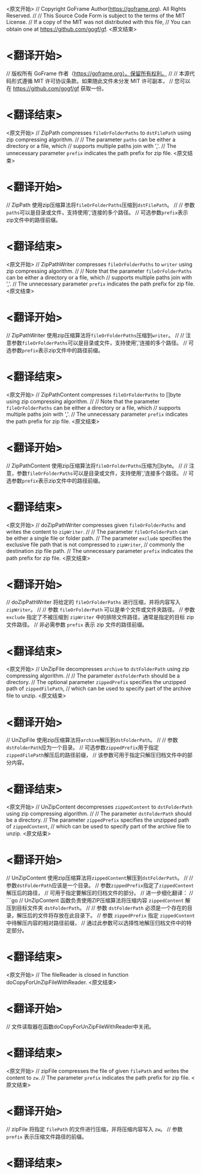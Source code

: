 
<原文开始>
// Copyright GoFrame Author(https://goframe.org). All Rights Reserved.
//
// This Source Code Form is subject to the terms of the MIT License.
// If a copy of the MIT was not distributed with this file,
// You can obtain one at https://github.com/gogf/gf.
<原文结束>

# <翻译开始>
// 版权所有 GoFrame 作者（https://goframe.org）。保留所有权利。
//
// 本源代码形式遵循 MIT 许可协议条款。如果随此文件未分发 MIT 许可副本，
// 您可以在 https://github.com/gogf/gf 获取一份。
# <翻译结束>


<原文开始>
// ZipPath compresses `fileOrFolderPaths` to `dstFilePath` using zip compressing algorithm.
//
// The parameter `paths` can be either a directory or a file, which
// supports multiple paths join with ','.
// The unnecessary parameter `prefix` indicates the path prefix for zip file.
<原文结束>

# <翻译开始>
// ZipPath 使用zip压缩算法将`fileOrFolderPaths`压缩到`dstFilePath`。
//
// 参数`paths`可以是目录或文件，支持使用','连接的多个路径。
// 可选参数`prefix`表示zip文件中的路径前缀。
# <翻译结束>


<原文开始>
// ZipPathWriter compresses `fileOrFolderPaths` to `writer` using zip compressing algorithm.
//
// Note that the parameter `fileOrFolderPaths` can be either a directory or a file, which
// supports multiple paths join with ','.
// The unnecessary parameter `prefix` indicates the path prefix for zip file.
<原文结束>

# <翻译开始>
// ZipPathWriter 使用zip压缩算法将`fileOrFolderPaths`压缩到`writer`。
//
// 注意参数`fileOrFolderPaths`可以是目录或文件，支持使用','连接的多个路径。
// 可选参数`prefix`表示zip文件中的路径前缀。
# <翻译结束>


<原文开始>
// ZipPathContent compresses `fileOrFolderPaths` to []byte using zip compressing algorithm.
//
// Note that the parameter `fileOrFolderPaths` can be either a directory or a file, which
// supports multiple paths join with ','.
// The unnecessary parameter `prefix` indicates the path prefix for zip file.
<原文结束>

# <翻译开始>
// ZipPathContent 使用zip压缩算法将`fileOrFolderPaths`压缩为[]byte。
//
// 注意，参数`fileOrFolderPaths`可以是目录或文件，支持使用','连接多个路径。
// 可选参数`prefix`表示zip文件中的路径前缀。
# <翻译结束>


<原文开始>
// doZipPathWriter compresses given `fileOrFolderPaths` and writes the content to `zipWriter`.
//
// The parameter `fileOrFolderPath` can be either a single file or folder path.
// The parameter `exclude` specifies the exclusive file path that is not compressed to `zipWriter`,
// commonly the destination zip file path.
// The unnecessary parameter `prefix` indicates the path prefix for zip file.
<原文结束>

# <翻译开始>
// doZipPathWriter 将给定的 `fileOrFolderPaths` 进行压缩，并将内容写入 `zipWriter`。
//
// 参数 `fileOrFolderPath` 可以是单个文件或文件夹路径。
// 参数 `exclude` 指定了不被压缩到 `zipWriter` 中的排除文件路径，通常是指定的目标 zip 文件路径。
// 非必需参数 `prefix` 表示 zip 文件的路径前缀。
# <翻译结束>


<原文开始>
// UnZipFile decompresses `archive` to `dstFolderPath` using zip compressing algorithm.
//
// The parameter `dstFolderPath` should be a directory.
// The optional parameter `zippedPrefix` specifies the unzipped path of `zippedFilePath`,
// which can be used to specify part of the archive file to unzip.
<原文结束>

# <翻译开始>
// UnZipFile 使用zip压缩算法将`archive`解压到`dstFolderPath`。
//
// 参数`dstFolderPath`应为一个目录。
// 可选参数`zippedPrefix`用于指定`zippedFilePath`解压后的路径前缀，
// 该参数可用于指定只解压归档文件中的部分内容。
# <翻译结束>


<原文开始>
// UnZipContent decompresses `zippedContent` to `dstFolderPath` using zip compressing algorithm.
//
// The parameter `dstFolderPath` should be a directory.
// The parameter `zippedPrefix` specifies the unzipped path of `zippedContent`,
// which can be used to specify part of the archive file to unzip.
<原文结束>

# <翻译开始>
// UnZipContent 使用zip压缩算法将`zippedContent`解压到`dstFolderPath`。
//
// 参数`dstFolderPath`应该是一个目录。
// 参数`zippedPrefix`指定了`zippedContent`解压后的路径，
// 可用于指定要解压的归档文件的部分。
// 进一步细化翻译：
// ```go
// UnZipContent 函数负责使用ZIP压缩算法将压缩内容 `zippedContent` 解压到目标文件夹 `dstFolderPath`。
//
// 参数 `dstFolderPath` 必须是一个存在的目录，解压后的文件将存放在此目录下。
// 参数 `zippedPrefix` 指定 `zippedContent` 中待解压内容的相对路径前缀，
// 通过此参数可以选择性地解压归档文件中的特定部分。
# <翻译结束>


<原文开始>
// The fileReader is closed in function doCopyForUnZipFileWithReader.
<原文结束>

# <翻译开始>
// 文件读取器在函数doCopyForUnZipFileWithReader中关闭。
# <翻译结束>


<原文开始>
// zipFile compresses the file of given `filePath` and writes the content to `zw`.
// The parameter `prefix` indicates the path prefix for zip file.
<原文结束>

# <翻译开始>
// zipFile 将指定 `filePath` 的文件进行压缩，并将压缩内容写入 `zw`。
// 参数 `prefix` 表示压缩文件路径的前缀。
# <翻译结束>

